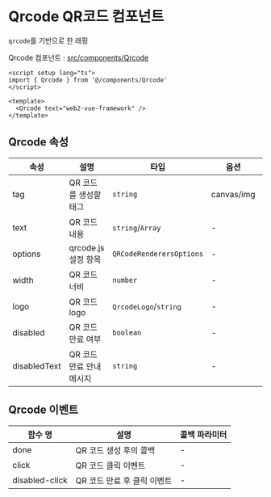 # Qrcode QR코드 컴포넌트

`qrcode`를 기반으로 한 래핑

Qrcode 컴포넌트 : [src/components/Qrcode](https://github.com/web2-solution/web2-vue-framework/tree/main/src/components/Qrcode) 

```vue
<script setup lang="ts">
import { Qrcode } from '@/components/Qrcode'
</script>

<template>
  <Qrcode text="web2-vue-framework" />
</template>

```

## Qrcode 속성

| 속성 | 설명 | 타입 | 옵션 | 기본값 |
| ---- | ---- | ---- | ---- | ---- |
| tag | QR 코드를 생성할 태그 | `string` | canvas/img | canvas |
| text | QR 코드 내용 | `string`/`Array` | - | - |
| options | qrcode.js 설정 항목 | `QRCodeRenderersOptions` | - | {} |
| width | QR 코드 너비 | `number` | - | 200 |
| logo | QR 코드 logo | `QrcodeLogo`/`string` | - | - |
| disabled | QR 코드만료 여부 | `boolean` | - | false |
| disabledText | QR 코드 만료 안내 메시지 | `string` | - | - |

## Qrcode 이벤트

| 함수 명 | 설명 | 콜백 파라미터 |
| ---- | ---- | ---- |
| done | QR 코드 생성 후의 콜백 | - |
| click | QR 코드 클릭 이벤트 | - |
| disabled-click | QR 코드 만료 후 클릭 이벤트 | - |
